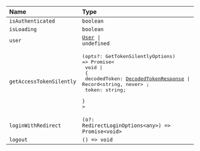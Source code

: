 | Name                     | Type                                                                                                                                                                                                       |
| :----------------------- |:-----------------------------------------------------------------------------------------------------------------------------------------------------------------------------------------------------------|
| `isAuthenticated`        | `boolean`                                                                                                                                                                                                  |
| `isLoading`              | `boolean`                                                                                                                                                                                                  |
| `user`                   | <code>[User](../Types/User) &#124; undefined</code>                                                                                                                                                        |
| `getAccessTokenSilently` | <pre>(opts?: GetTokenSilentlyOptions) => Promise<<br/> void &#124; <br/> { <br/> decodedToken: [DecodedTokenResponse](../Types/DecodedTokenResponse) &#124; Record<string, never\> ; <br/> token: string; <br/> }<br/>\></pre> |
| `loginWithRedirect`      | <code>(o?: RedirectLoginOptions<any\>) => Promise<void\></code>                                                                                                                                            |
| `logout`                 | `() => void`                                                                                                                                                                                               |
